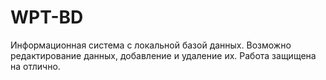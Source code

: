 # WPT-BD
Информационная система с локальной базой данных. Возможно редактирование данных, добавление и удаление их.
Работа защищена на отлично.
